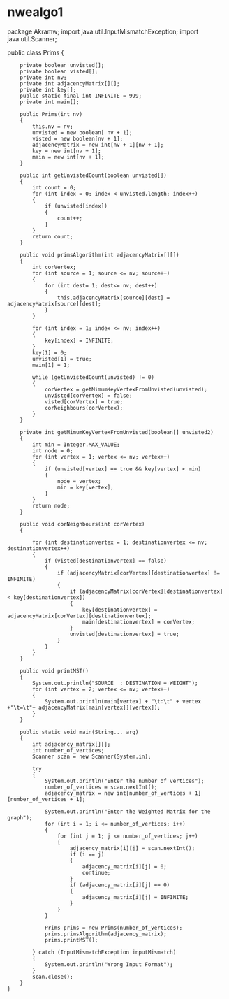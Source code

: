 # nwealgo1
 package Akramw;
import java.util.InputMismatchException;
import java.util.Scanner;
 
public class Prims {
	
	    private boolean unvisted[];
	    private boolean visted[];
	    private int nv;
	    private int adjacencyMatrix[][];
	    private int key[];
	    public static final int INFINITE = 999;
	    private int main[];
	 
	    public Prims(int nv)
	    {
	        this.nv = nv;
	        unvisted = new boolean[ nv + 1];
	        visted = new boolean[nv + 1];
	        adjacencyMatrix = new int[nv + 1][nv + 1];
	        key = new int[nv + 1];
	        main = new int[nv + 1];
	    }
	 
	    public int getUnvistedCount(boolean unvisted[])
	    {
	        int count = 0;
	        for (int index = 0; index < unvisted.length; index++)
	        {
	            if (unvisted[index])
	            {
	                count++;
	            }
	        }
	        return count;
	    }
	 
	    public void primsAlgorithm(int adjacencyMatrix[][])
	    {
	        int corVertex;
	        for (int source = 1; source <= nv; source++)
	        {
	            for (int dest= 1; dest<= nv; dest++)
	            {
	                this.adjacencyMatrix[source][dest] = adjacencyMatrix[source][dest];
	            }
	        }
	 
	        for (int index = 1; index <= nv; index++)
	        {
	            key[index] = INFINITE;
	        }
	        key[1] = 0;
	        unvisted[1] = true;
	        main[1] = 1;
	 
	        while (getUnvistedCount(unvisted) != 0)
	        {
	            corVertex = getMimumKeyVertexFromUnvisted(unvisted);
	            unvisted[corVertex] = false;
	            visted[corVertex] = true;
	            corNeighbours(corVertex);
	        }
	    } 
	 
	    private int getMimumKeyVertexFromUnvisted(boolean[] unvisted2)
	    {
	        int min = Integer.MAX_VALUE;
	        int node = 0;
	        for (int vertex = 1; vertex <= nv; vertex++)
	        {
	            if (unvisted[vertex] == true && key[vertex] < min)
	            {
	                node = vertex;
	                min = key[vertex];
	            }
	        }
	        return node;
	    }
	 
	    public void corNeighbours(int corVertex)
	    {
	 
	        for (int destinationvertex = 1; destinationvertex <= nv; destinationvertex++)
	        {
	            if (visted[destinationvertex] == false)
	            {
	                if (adjacencyMatrix[corVertex][destinationvertex] != INFINITE)
	                {
	                    if (adjacencyMatrix[corVertex][destinationvertex] < key[destinationvertex])
	                    {
	                        key[destinationvertex] = adjacencyMatrix[corVertex][destinationvertex];
	                        main[destinationvertex] = corVertex;
	                    }
	                    unvisted[destinationvertex] = true;
	                }
	            }
	        }
	    }
	 
	    public void printMST()
	    {
	        System.out.println("SOURCE  : DESTINATION = WEIGHT");
	        for (int vertex = 2; vertex <= nv; vertex++)
	        {
	            System.out.println(main[vertex] + "\t:\t" + vertex +"\t=\t"+ adjacencyMatrix[main[vertex]][vertex]);
	        }
	    }
	 
	    public static void main(String... arg)
	    {
	        int adjacency_matrix[][];
	        int number_of_vertices;
	        Scanner scan = new Scanner(System.in);
	 
	        try
	        {
	            System.out.println("Enter the number of vertices");
	            number_of_vertices = scan.nextInt();
	            adjacency_matrix = new int[number_of_vertices + 1][number_of_vertices + 1];
	 
	            System.out.println("Enter the Weighted Matrix for the graph");
	            for (int i = 1; i <= number_of_vertices; i++)
	            {
	                for (int j = 1; j <= number_of_vertices; j++)
	                {
	                    adjacency_matrix[i][j] = scan.nextInt();
	                    if (i == j)
	                    {
	                        adjacency_matrix[i][j] = 0;
	                        continue;
	                    }
	                    if (adjacency_matrix[i][j] == 0)
	                    {
	                        adjacency_matrix[i][j] = INFINITE;
	                    }
	                }
	            }
	 
	            Prims prims = new Prims(number_of_vertices);
	            prims.primsAlgorithm(adjacency_matrix);
	            prims.printMST();
	 
	        } catch (InputMismatchException inputMismatch)
	        {
	            System.out.println("Wrong Input Format");
	        }
	        scan.close();
	    }
	}


 
